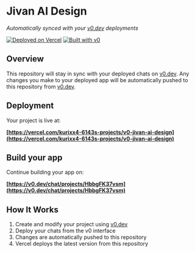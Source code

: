# Jivan AI Design

*Automatically synced with your [v0.dev](https://v0.dev) deployments*

[![Deployed on Vercel](https://img.shields.io/badge/Deployed%20on-Vercel-black?style=for-the-badge&logo=vercel)](https://vercel.com/kurixx4-6143s-projects/v0-jivan-ai-design)
[![Built with v0](https://img.shields.io/badge/Built%20with-v0.dev-black?style=for-the-badge)](https://v0.dev/chat/projects/HbbgFK37vsm)

## Overview

This repository will stay in sync with your deployed chats on [v0.dev](https://v0.dev).
Any changes you make to your deployed app will be automatically pushed to this repository from [v0.dev](https://v0.dev).

## Deployment

Your project is live at:

**[https://vercel.com/kurixx4-6143s-projects/v0-jivan-ai-design](https://vercel.com/kurixx4-6143s-projects/v0-jivan-ai-design)**

## Build your app

Continue building your app on:

**[https://v0.dev/chat/projects/HbbgFK37vsm](https://v0.dev/chat/projects/HbbgFK37vsm)**

## How It Works

1. Create and modify your project using [v0.dev](https://v0.dev)
2. Deploy your chats from the v0 interface
3. Changes are automatically pushed to this repository
4. Vercel deploys the latest version from this repository